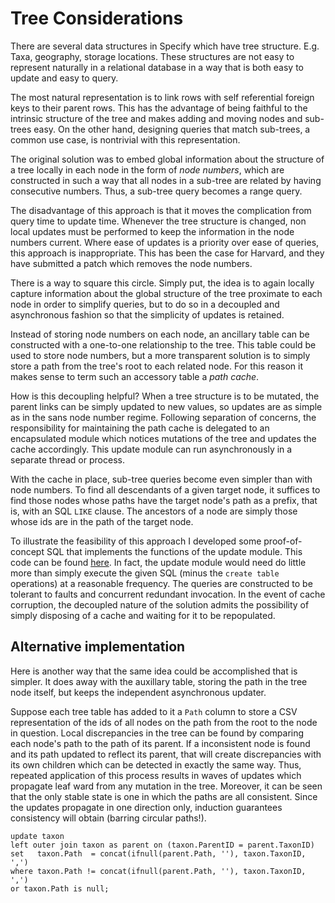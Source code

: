 Tree Considerations
==========

There are several data structures in Specify which have tree
structure. E.g. Taxa, geography, storage locations. These structures
are not easy to represent naturally in a relational database in a way
that is both easy to update and easy to query.

The most natural representation is to link rows with self referential
foreign keys to their parent rows. This has the advantage of being
faithful to the intrinsic structure of the tree and makes adding and
moving nodes and sub-trees easy. On the other hand, designing queries
that match sub-trees, a common use case, is nontrivial with this
representation.

The original solution was to embed global information about the
structure of a tree locally in each node in the form of *node
numbers*, which are constructed in such a way that all nodes in a
sub-tree are related by having consecutive numbers. Thus, a sub-tree
query becomes a range query.

The disadvantage of this approach is that it moves the complication
from query time to update time. Whenever the tree structure is
changed, non local updates must be performed to keep the information in
the node numbers current. Where ease of updates is a priority over
ease of queries, this approach is inappropriate. This has been the
case for Harvard, and they have submitted a patch which removes the
node numbers.

There is a way to square this circle. Simply put, the idea is to again
locally capture information about the global structure of the tree
proximate to each node in order to simplify queries, but to do so in a
decoupled and asynchronous fashion so that the simplicity of updates
is retained.

Instead of storing node numbers on each node, an ancillary table can
be constructed with a one-to-one relationship to the tree. This table
could be used to store node numbers, but a more transparent solution
is to simply store a path from the tree's root to each related
node. For this reason it makes sense to term such an accessory table
a *path cache*.

How is this decoupling helpful? When a tree structure is to be
mutated, the parent links can be simply updated to new values, so
updates are as simple as in the sans node number regime. Following
separation of concerns, the responsibility for maintaining the path
cache is delegated to an encapsulated module which notices mutations
of the tree and updates the cache accordingly. This update module can
run asynchronously in a separate thread or process.

With the cache in place, sub-tree queries become even simpler than with
node numbers. To find all descendants of a given target node, it
suffices to find those nodes whose paths have the target node's path
as a prefix, that is, with an SQL `LIKE` clause. The ancestors of a
node are simply those whose ids are in the path of the target node.

To illustrate the feasibility of this approach I developed some
proof-of-concept SQL that implements the functions of the update
module. This code can be found
[here](https://gist.github.com/96a5fd7f7105671df074). In fact, the
update module would need do little more than simply execute the given
SQL (minus the `create table` operations) at a reasonable
frequency. The queries are constructed to be tolerant to faults and
concurrent redundant invocation. In the event of cache corruption, the
decoupled nature of the solution admits the possibility of simply
disposing of a cache and waiting for it to be repopulated.


## Alternative implementation ##

Here is another way that the same idea could be accomplished that is
simpler. It does away with the auxillary table, storing the path in
the tree node itself, but keeps the independent asynchronous updater.

Suppose each tree table has added to it a `Path` column to store a CSV
representation of the ids of all nodes on the path from the root to
the node in question. Local discrepancies in the tree can be found by
comparing each node's path to the path of its parent. If a
inconsistent node is found and its path updated to reflect its parent,
that will create discrepancies with its own children which can be
detected in exactly the same way. Thus, repeated application of this
process results in waves of updates which propagate leaf ward from any
mutation in the tree. Moreover, it can be seen that the only stable
state is one in which the paths are all consistent. Since the updates
propagate in one direction only, induction guarantees consistency will
obtain (barring circular paths!).

    update taxon
    left outer join taxon as parent on (taxon.ParentID = parent.TaxonID)
    set   taxon.Path  = concat(ifnull(parent.Path, ''), taxon.TaxonID, ',')
    where taxon.Path != concat(ifnull(parent.Path, ''), taxon.TaxonID, ',')
    or taxon.Path is null;
